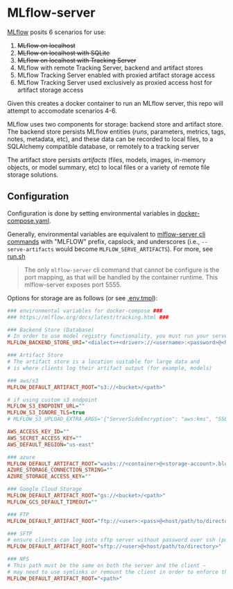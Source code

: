 # MLflow-server

[MLflow](https://mlflow.org) posits 6 scenarios for use:

1. ~~MLflow on localhost~~
2. ~~MLflow on localhost with SQLite~~
3. ~~MLflow on localhost with Tracking Server~~
4. MLflow with remote Tracking Server, backend and artifact stores
5. MLflow Tracking Server enabled with proxied artifact storage access
6. MLflow Tracking Server used exclusively as proxied access host for artifact storage access

Given this creates a docker container to run an MLflow server,
this repo will attempt to accomodate scenarios 4-6.

MLflow uses two components for storage: backend store and artifact store.
The backend store persists MLflow entities (_runs_, parameters, metrics, tags, notes, metadata, etc), and
these data can be recorded to local files, to a SQLAlchemy compatible database, or remotely to a tracking server

The artifact store persists _artifacts_ (files, models, images, in-memory objects, or model summary, etc)
to local files or a variety of remote file storage solutions.

## Configuration

Configuration is done by setting environmental variables in [docker-compose.yaml](docker-compose.yaml).

Generally, environmental variables are equivalent to [mlflow-server cli commands](https://mlflow.org/docs/latest/cli.html#mlflow-server)
with "MLFLOW" prefix, capslock, and underscores (i.e., `--serve-artifacts` would become `MLFLOW_SERVE_ARTIFACTS`).
For more, see [run.sh](docker/run.sh)

> The only `mlflow-server` cli command that cannot be configure is the port mapping,
> as that will be handled by the container runtime.
> This mlflow-server exposes port 5555.

Options for storage are as follows (or see [.env.tmpl](.env.tmpl)):

```ini
### environmental variables for docker-compose ###
### https://mlflow.org/docs/latest/tracking.html ###

### Backend Store (Database)
# In order to use model registry functionality, you must run your server using a database-backed store.
MLFLOW_BACKEND_STORE_URI="<dialect>+<driver>://<username>:<password>@<host>:<port>/<database>"

### Artifact Store
# The artifact store is a location suitable for large data and
# is where clients log their artifact output (for example, models)

### aws/s3
MLFLOW_DEFAULT_ARTIFACT_ROOT="s3://<bucket>/<path>"

# if using custom s3 endpoint
MLFLOW_S3_ENDPOINT_URL=""
MLFLOW_S3_IGNORE_TLS=true
# MLFLOW_S3_UPLOAD_EXTRA_ARGS='{"ServerSideEncryption": "aws:kms", "SSEKMSKeyId": "1234"}'

AWS_ACCESS_KEY_ID=""
AWS_SECRET_ACCESS_KEY=""
AWS_DEFAULT_REGION="us-east"

### azure
MLFLOW_DEFAULT_ARTIFACT_ROOT="wasbs://<container>@<storage-account>.blob.core.windows.net/<path>"
AZURE_STORAGE_CONNECTION_STRING=""
AZURE_STORAGE_ACCESS_KEY=""

### Google Cloud Storage
MLFLOW_DEFAULT_ARTIFACT_ROOT="gs://<bucket>/<path>"
MLFLOW_GCS_DEFAULT_TIMEOUT=""

### FTP
MLFLOW_DEFAULT_ARTIFACT_ROOT="ftp://<user>:<pass>@<host/path/to/directory>"

### SFTP
# ensure clients can log into sftp server without password over ssh (public key, identity file in ssh_config, ...)
MLFLOW_DEFAULT_ARTIFACT_ROOT="sftp://<user>@<host/path/to/directory>"

### NFS
# This path must be the same on both the server and the client –
# may need to use symlinks or remount the client in order to enforce this property.
MLFLOW_DEFAULT_ARTIFACT_ROOT="<path>"
```
